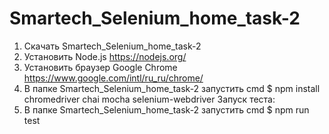# Smartech_Selenium_home_task-2
1. Скачать Smartech_Selenium_home_task-2
2. Установить Node.js https://nodejs.org/
3. Установить браузер Google Chrome https://www.google.com/intl/ru_ru/chrome/
4. В папке Smartech_Selenium_home_task-2 запустить cmd
 $ npm install chromedriver chai mocha selenium-webdriver
Запуск теста:
 1. В папке Smartech_Selenium_home_task-2 запустить cmd
 $  npm run test
